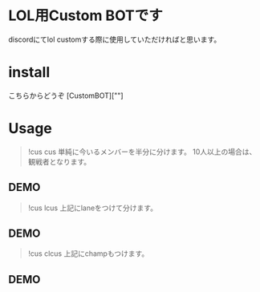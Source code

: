 # LOL用Custom BOTです

discordにてlol customする際に使用していただければと思います。

# install
こちらからどうぞ
[CustomBOT][""]

# Usage

>!cus cus
単純に今いるメンバーを半分に分けます。
10人以上の場合は、観戦者となります。
## DEMO

>!cus lcus
上記にlaneをつけて分けます。
## DEMO


>!cus clcus
上記にchampもつけます。
## DEMO